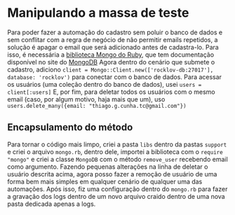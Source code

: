 # Manipulando a massa de teste
Para poder fazer a automação do cadastro sem poluir o banco de dados e sem conflitar com a regra de negócio de não permitir emails repetidos, a solução é apagar o email que será adicionado antes de cadastra-lo.
Para isso, é necessária a [biblioteca Mongo do Ruby](https://rubygems.org/gems/mongo), que tem documentação disponível no site do [MongoDB](https://www.mongodb.com/pt-br/docs/ruby-driver/current/get-started)
Agora dentro do cenário que submete o cadastro, adiciono ```client = Mongo::Client.new(['rocklov-db:27017'], database: 'rocklov')``` para conectar com o banco de dados.
Para acessar os usuários (uma coleção dentro do banco de dados), usei ```users = client[:users]```
E, por fim, para deletar todos os usuários com o mesmo email (caso, por algum motivo, haja mais que um), uso ```users.delete_many({email: "thiago.g.cunha.tc@gmail.com"})```

## Encapsulamento do método
Para tornar o código mais limpo, criei a pasta ```libs``` dentro da pastas ```support``` e criei o arquivo ```mongo.rb```, dentro dele, importei a biblioteca com o ```require "mongo"``` e criei a classe ```MongoDB``` com o método ```remove_user``` recebendo email como argumento.
Fazendo pequenas alterações na linha de deletar o usuário descrita acima, agora posso fazer a remoção de usuário de uma forma bem mais simples em qualquer cenário de qualquer uma das automações.
Após isso, fiz uma configuração dentro do ```mongo.rb``` para fazer a gravação dos logs dentro de um novo arquivo craido dentro de uma nova pasta dedicada apenas a logs.


